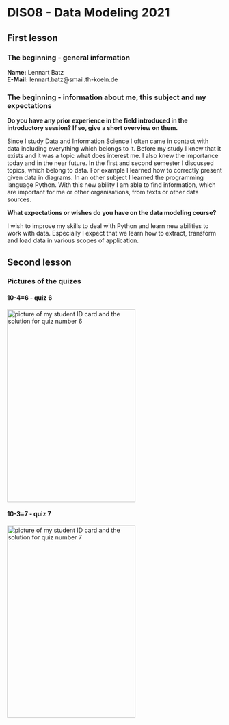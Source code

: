 <h1>DIS08 - Data Modeling 2021</h1>
<h2>First lesson</h2>
<h3>The beginning - general information</h3>
<b>Name:</b> Lennart Batz<br>
<b>E-Mail:</b> lennart.batz@smail.th-koeln.de<br>
<h3>The beginning - information about me, this subject and my expectations</h3>
<b>Do you have any prior experience in the field introduced in the introductory session? If so, give a short overview on them.</b><br>
<p>Since I study Data and Information Science I often came in contact with data including everything which belongs to it. Before my study I knew that it exists and it was a topic what does interest me. I also knew the importance today and in the near future. In the first and second semester I discussed topics, which belong to data. For example I learned how to correctly present given data in diagrams. In an other subject I learned the programming language Python. With this new ability I am able to find information, which are important for me or other organisations, from texts or other data sources.</p>
<b>What expectations or wishes do you have on the data modeling course?</b><br>
<p>I wish to improve my skills to deal with Python and learn new abilities to work with data. Especially I expect that we learn how to extract, transform and load data in various scopes of application.</p>
<h2>Second lesson</h2>
<h3>Pictures of the quizes</h3>
<h4>10-4=6 - quiz 6</h4>
<img src="https://user-images.githubusercontent.com/80069387/143283577-2d565485-dd86-41be-86f7-74e68229cd88.png" alt="picture of my student ID card and the solution for quiz number 6" width="300" height="450">
<h4>10-3=7 - quiz 7</h4>
<img src="https://user-images.githubusercontent.com/80069387/143285090-931fba12-2c19-44bb-86dd-fbb634c87f42.png" alt="picture of my student ID card and the solution for quiz number 7" width="300" height="450">
